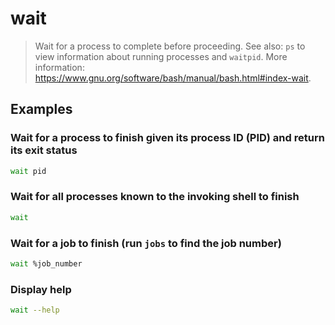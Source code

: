 # wait

> Wait for a process to complete before proceeding. See also: `ps` to view information about running processes and `waitpid`. More information: <https://www.gnu.org/software/bash/manual/bash.html#index-wait>.

## Examples

### Wait for a process to finish given its process ID (PID) and return its exit status

```bash
wait pid
```

### Wait for all processes known to the invoking shell to finish

```bash
wait
```

### Wait for a job to finish (run `jobs` to find the job number)

```bash
wait %job_number
```

### Display help

```bash
wait --help
```
